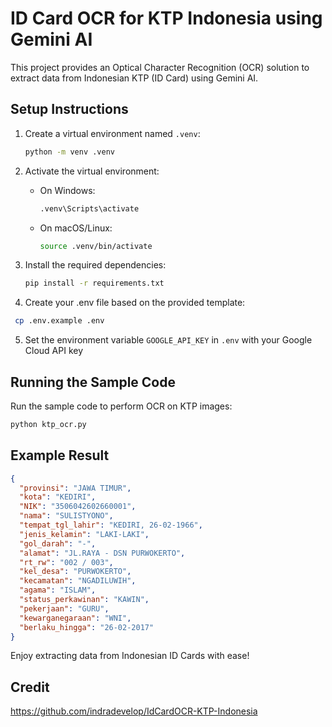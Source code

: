 # ID Card OCR for KTP Indonesia using Gemini AI

This project provides an Optical Character Recognition (OCR) solution to extract data from Indonesian KTP (ID Card) using Gemini AI.

## Setup Instructions

1. Create a virtual environment named `.venv`:
   ```bash
   python -m venv .venv
   ```

2. Activate the virtual environment:

   - On Windows:
     ```bash
     .venv\Scripts\activate
     ```

   - On macOS/Linux:
     ```bash
     source .venv/bin/activate
     ```

3. Install the required dependencies:
   ```bash
   pip install -r requirements.txt
   ```

4. Create your .env file based on the provided template:
  ```bash
   cp .env.example .env
   ```

5. Set the environment variable `GOOGLE_API_KEY` in `.env` with your Google Cloud API key

## Running the Sample Code

Run the sample code to perform OCR on KTP images:

```bash
python ktp_ocr.py
```

## Example Result

```json
{
  "provinsi": "JAWA TIMUR",
  "kota": "KEDIRI",
  "NIK": "3506042602660001",
  "nama": "SULISTYONO",
  "tempat_tgl_lahir": "KEDIRI, 26-02-1966",
  "jenis_kelamin": "LAKI-LAKI",
  "gol_darah": "-",
  "alamat": "JL.RAYA - DSN PURWOKERTO",
  "rt_rw": "002 / 003",
  "kel_desa": "PURWOKERTO",
  "kecamatan": "NGADILUWIH",
  "agama": "ISLAM",
  "status_perkawinan": "KAWIN",
  "pekerjaan": "GURU",
  "kewarganegaraan": "WNI",
  "berlaku_hingga": "26-02-2017"
}
```

Enjoy extracting data from Indonesian ID Cards with ease!

## Credit
https://github.com/indradevelop/IdCardOCR-KTP-Indonesia

